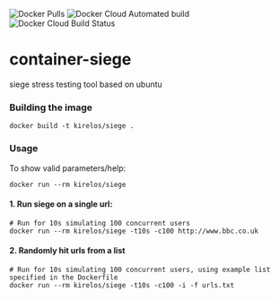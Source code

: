 ![Docker Pulls](https://img.shields.io/docker/pulls/kirelos/siege.svg)
![Docker Cloud Automated build](https://img.shields.io/docker/cloud/automated/kirelos/siege.svg)
![Docker Cloud Build Status](https://img.shields.io/docker/cloud/build/kirelos/siege.svg)

# container-siege
siege stress testing tool based on ubuntu

### Building the image
```
docker build -t kirelos/siege .
```

### Usage
To show valid parameters/help:
```
docker run --rm kirelos/siege
```
#### 1. Run siege on a single url:
```
# Run for 10s simulating 100 concurrent users
docker run --rm kirelos/siege -t10s -c100 http://www.bbc.co.uk
```

#### 2. Randomly hit urls from a list
```
# Run for 10s simulating 100 concurrent users, using example list specified in the Dockerfile
docker run --rm kirelos/siege -t10s -c100 -i -f urls.txt
```
